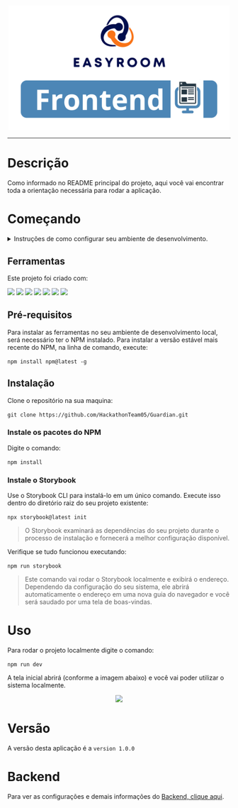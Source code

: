 <p align="center" ><img src=".././img/frontend.png" width="500px" /></p>

---

# Descrição

Como informado no README principal do projeto, aqui você vai encontrar toda a orientação necessária para rodar a aplicação.

# Começando

<details>
<summary>
Instruções de como configurar seu ambiente de desenvolvimento.
</summary>

###

- [Ferramentas](#ferramentas)
- [Pré-Requisitos](#pré-requisitos)
- [Instalação](#instalação)
- [Pacotes do NPM](#instale-os-pacotes-do-npm)
- [Storybook](#instale-o-storybook)
- [Uso](#uso)

</details>

## Ferramentas

Este projeto foi criado com:

<p>
<a href="https://code.visualstudio.com"><img src="https://img.shields.io/badge/VSCode-0078D4?style=for-the-badge&logo=visual%20studio%20code&logoColor=white" /></a>
<a href="https://ubuntu.com"><img src="https://img.shields.io/badge/Ubuntu-E95420?style=for-the-badge&logo=ubuntu&logoColor=white" /></a>
<a href="https://react.dev"><img src="https://img.shields.io/badge/React-20232A?style=for-the-badge&logo=react&logoColor=61DAFB" /></a>
<a href="https://vitejs.dev"><img src="https://img.shields.io/badge/Vite-B73BFE?style=for-the-badge&logo=vite&logoColor=FFD62E" /></a>
<a href="https://www.typescriptlang.org"><img src="https://img.shields.io/badge/TypeScript-007ACC?style=for-the-badge&logo=typescript&logoColor=white" /></a>
<a href="https://tailwindcss.com"><img src="https://img.shields.io/badge/Tailwind_CSS-38B2AC?style=for-the-badge&logo=tailwind-css&logoColor=white" /></a>
<a href="https://storybook.js.org"><img src="https://img.shields.io/badge/storybook-FF4785?style=for-the-badge&logo=storybook&logoColor=white" /></a>
</p>

## Pré-requisitos

Para instalar as ferramentas no seu ambiente de desenvolvimento local, será necessário ter o NPM instalado. Para instalar a versão estável mais recente do NPM, na linha de comando, execute:

```npm install npm@latest -g```

## Instalação

Clone o repositório na sua maquina:

```git clone https://github.com/HackathonTeam05/Guardian.git```

### Instale os pacotes do NPM

Digite o comando:

```npm install```

### Instale o Storybook

Use o Storybook CLI para instalá-lo em um único comando. Execute isso dentro do diretório raiz do seu projeto existente:

```npx storybook@latest init```

> O Storybook examinará as dependências do seu projeto durante o processo de instalação e fornecerá a melhor configuração disponível.

Verifique se tudo funcionou executando:

```npm run storybook```

> Este comando vai rodar o Storybook localmente e exibirá o endereço. Dependendo da configuração do seu sistema, ele abrirá automaticamente o endereço em uma nova guia do navegador e você será saudado por uma tela de boas-vindas.

# Uso

Para rodar o projeto localmente digite o comando:

```npm run dev```

A tela inicial abrirá (conforme a imagem abaixo) e você vai poder utilizar o sistema localmente.

<p align="center" ><img src=".././img/test.png" width="500px" /></p>

# Versão

A versão desta aplicação é a ```version 1.0.0```

# Backend

Para ver as configurações e demais informações do [Backend, clique aqui](/backend/README.md).
